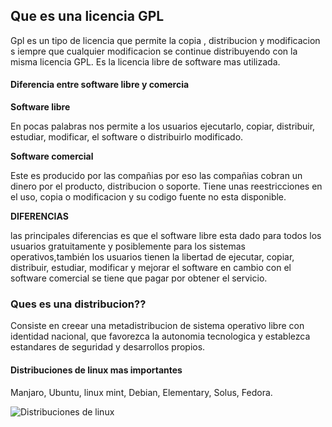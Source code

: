 ## Que es una licencia GPL
Gpl es un tipo de licencia que permite la copia , distribucion y modificacion s iempre que cualquier  modificacion se continue distribuyendo con la misma licencia GPL.  Es la licencia libre de software mas utilizada.

#### Diferencia entre software libre y comercia

**Software libre**

En pocas palabras nos permite  a los usuarios  ejecutarlo, copiar, distribuir, estudiar, modificar, el software o distribuirlo modificado.

**Software comercial**

Este es producido por las compañias por eso las compañias cobran un dinero por el producto, distribucion o soporte.  Tiene unas reestricciones en el uso, copia o modificacion  y su codigo fuente no esta disponible.

**DIFERENCIAS**


las principales diferencias es que el software libre esta dado para todos los usuarios gratuitamente y posiblemente para los sistemas operativos,también los usuarios tienen la libertad de ejecutar, copiar, distribuir, estudiar, modificar y mejorar el software en cambio con el software comercial se tiene que pagar por obtener el servicio.

### Ques es una distribucion??

Consiste en creear una  metadistribucion de sistema operativo libre con identidad nacional, que favorezca la autonomia tecnologica y establezca estandares de seguridad y desarrollos propios.

#### Distribuciones de linux mas importantes

Manjaro, Ubuntu, linux mint, Debian,  Elementary,  Solus,  Fedora.

![Distribuciones de linux](https://softwarelibreecuador.files.wordpress.com/2013/04/distros.png)
